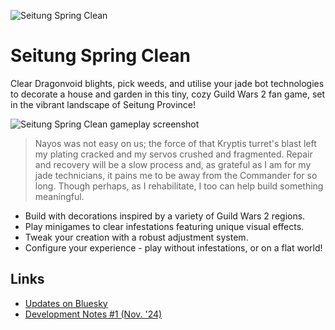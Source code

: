 ![Seitung Spring Clean](https://www.slyllama.net/journal/seitung-nov24/banner.jpg)

# Seitung Spring Clean

Clear Dragonvoid blights, pick weeds, and utilise your jade bot technologies to decorate a house and garden in this tiny, cozy Guild Wars 2 fan game, set in the vibrant landscape of Seitung Province!

![Seitung Spring Clean gameplay screenshot](https://www.slyllama.net/journal/seitung-nov24/gameplay.jpg)

> Nayos was not easy on us; the force of that Kryptis turret's blast left my plating cracked and my servos crushed and fragmented. Repair and recovery will be a slow process and, as grateful as I am for my jade technicians, it pains me to be away from the Commander for so long. Though perhaps, as I rehabilitate, I too can help build something meaningful.

- Build with decorations inspired by a variety of Guild Wars 2 regions.
- Play minigames to clear infestations featuring unique visual effects.
- Tweak your creation with a robust adjustment system.
- Configure your experience - play without infestations, or on a flat world!

## Links

- [Updates on Bluesky](https://bsky.app/profile/slyllama.net/)
- [Development Notes #1 (Nov. '24)](https://www.slyllama.net/journal/seitung-nov24/)
